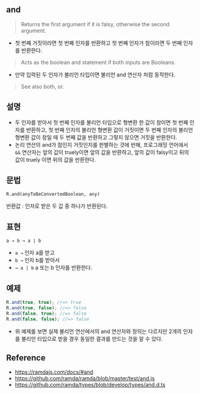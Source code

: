 ## and
> Returns the first argument if it is falsy, otherwise the second argument.
- 첫 번째 거짓이라면 첫 번째 인자를 반환하고 첫 번째 인자가 참이라면 두 번째 인자를 반환한다. 
> Acts as the boolean and statement if both inputs are Booleans.
- 만약 입력된 두 인자가 불리언 타입이면 불리언 and 연산자 처럼 동작한다.
> See also both, or.

## 설명
- 두 인자를 받아서 첫 번째 인자를 불리언 타입으로 형변환 한 값이 참이면 첫 번째 인자를 반환하고, 첫 번째 인자의 불리언 형변환 값이 거짓이면 두 번째 인자의 불리언 형변환 값이 참일 때 두 번째 값을 반환하고 그렇지 않으면 거짓을 반환한다.
- 논리 연산의 and가 참인지 거짓인지를 판별하는 것에 반해, 프로그래밍 언어에서 `&&` 연산자는 앞의 값이 truely이면 앞의 값을 반환하고, 앞의 값이 falsy이고 뒤의 값이 truely 이면 뒤의 값을 반환한다.

## 문법
```
R.and(anyToBeConvertedBoolean, any)
```
반환값 : 인자로 받은 두 값 중 하나가 반환된다.

## 표현
```
a → b → a | b
```
- `a →` 인자 a를 받고
- `b →` 인자 b를 받아서
- `→ a | b` a 또는 b 인자를 반환한다.

## 예제
```js
R.and(true, true); //=> true
R.and(true, false); //=> false
R.and(false, true); //=> false
R.and(false, false); //=> false
```
- 위 예제를 보면 실제 불리언 연산에서의 and 연산자와 정의는 다르지만 2개의 인자를 불리언 타입으로 받을 경우 동일한 결과를 만드는 것을 알 수 있다.

## Reference
- https://ramdajs.com/docs/#and
- https://github.com/ramda/ramda/blob/master/test/and.js
- https://github.com/ramda/types/blob/develop/types/and.d.ts

